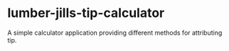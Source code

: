 # lumber-jills-tip-calculator
A simple calculator application providing different methods for attributing tip.

